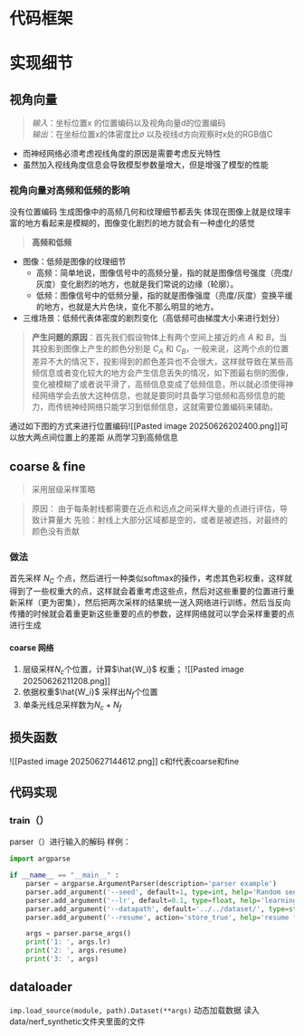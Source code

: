 # 代码框架


# 实现细节
## 视角向量
>*输入*：坐标位置x 的位置编码以及视角向量d的位置编码  
  *输出*：在坐标位置x的体密度比$\sigma$ 以及视线d方向观察时x处的RGB值C

- 而神经网络必须考虑视线角度的原因是需要考虑反光特性
- 虽然加入视线角度信息会导致模型参数量增大，但是增强了模型的性能
### 视角向量对高频和低频的影响
没有位置编码 生成图像中的高频几何和纹理细节都丢失 体现在图像上就是纹理丰富的地方看起来是模糊的，图像变化剧烈的地方就会有一种虚化的感觉

>**高频和低频**
- 图像：低频是图像的纹理细节
	- 高频：简单地说，图像信号中的高频分量，指的就是图像信号强度（亮度/灰度）变化剧烈的地方，也就是我们常说的边缘（轮廓）。
	- 低频：图像信号中的低频分量，指的就是图像强度（亮度/灰度）变换平缓的地方，也就是大片色块，变化不那么明显的地方。
- 三维场景：低频代表体密度的剧烈变化（高低频可由梯度大小来进行划分）

>**产生问题的原因**：首先我们假设物体上有两个空间上接近的点 $A$ 和 $B$，当其投影到图像上产生的颜色分别是 $C_A$ 和 $C_B$，一般来说，这两个点的位置差异不大的情况下，投影得到的颜色差异也不会很大，这样就导致在某些高频信息或者变化较大的地方会产生信息丢失的情况，如下图最右侧的图像，变化被模糊了或者说平滑了，高频信息变成了低频信息，所以就必须使得神经网络学会去放大这种信息，也就是要同时具备学习低频和高频信息的能力，而传统神经网络只能学习到低频信息，这就需要位置编码来辅助。

通过如下图的方式来进行位置编码![[Pasted image 20250626202400.png]]可以放大两点间位置上的差距 从而学习到高频信息

## coarse & fine
> 采用层级采样策略 

>原因： 由于每条射线都需要在近点和远点之间采样大量的点进行评估，导致计算量大
>先验：射线上大部分区域都是空的，或者是被遮挡，对最终的颜色没有贡献

### 做法
首先采样 $N_C$ 个点，然后进行一种类似softmax的操作，考虑其色彩权重，这样就得到了一些权重大的点，这样就会着重考虑这些点，然后对这些重要的位置进行重新采样（更为密集），然后把两次采样的结果统一送入网络进行训练，然后当反向传播的时候就会着重更新这些重要的点的参数，这样网络就可以学会采样重要的点进行生成

#### coarse 网络
1. 层级采样$N_c$个位置，计算$\hat{W_i}$ 权重；
	![[Pasted image 20250626211208.png]]
2. 依据权重$\hat{W_i}$ 采样出$N_f$个位置
3. 单条光线总采样数为$N_c+N_f$
## 损失函数
![[Pasted image 20250627144612.png]]
c和f代表coarse和fine


## 代码实现
### train（）

parser（）进行输入的解码
样例：
```python
import argparse 

if __name__ == "__main__" : 
    parser = argparse.ArgumentParser(description='parser example')
    parser.add_argument('--seed', default=1, type=int, help='Random seed')
    parser.add_argument('--lr', default=0.1, type=float, help='learning rate')
    parser.add_argument('--datapath', default='../../dataset/', type=str, help='dataset path')
    parser.add_argument('--resume', action='store_true', help='resume from checkpoint')

    args = parser.parse_args()
    print('1: ', args.lr)
    print('2: ', args.resume)
    print('3: ', args)

```

## dataloader
`imp.load_source(module, path).Dataset(**args)` 动态加载数据
读入data/nerf_synthetic文件夹里面的文件